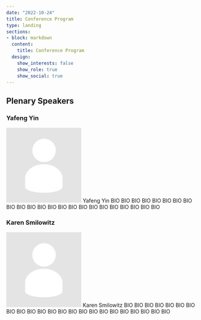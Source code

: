 ```yaml
---
date: "2022-10-24"
title: Conference Program
type: landing
sections:
- block: markdown
  content:
    title: Conference Program
  design:
    show_interests: false
    show_role: true
    show_social: true
---
```


<!-- Please see below for a list of topics. -->
## Plenary Speakers

### Yafeng Yin

![](avatar.jpg)
Yafeng Yin BIO BIO BIO BIO BIO BIO BIO BIO BIO BIO BIO BIO BIO BIO BIO BIO BIO BIO BIO BIO BIO BIO BIO 

### Karen Smilowitz

![](avatar.jpg)
Karen Smilowitz BIO BIO BIO BIO BIO BIO BIO BIO BIO BIO BIO BIO BIO BIO BIO BIO BIO BIO BIO BIO BIO BIO BIO 





